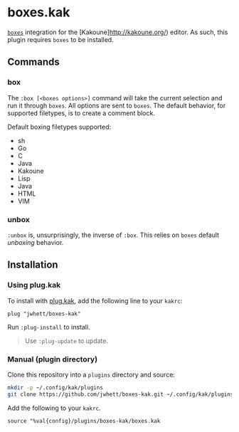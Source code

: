 # boxes.kak

[`boxes`](http://boxes.thomasjensen.com/) integration for the [Kakoune]http://kakoune.org/) editor. 
As such, this plugin requires `boxes` to be installed.


## Commands

### box

The `:box [<boxes options>]` command will take the current selection and run it through `boxes`. 
All options are sent to `boxes`. The default behavior, for supported filetypes, is to create a 
comment block.

Default boxing filetypes supported:

- sh
- Go
- C
- Java
- Kakoune
- Lisp
- Java
- HTML
- VIM


### unbox

`:unbox` is, unsurprisingly, the inverse of `:box`. This relies on `boxes` default _unboxing_ 
behavior.


## Installation

### Using plug.kak

To install with [plug.kak](https://github.com/andreyorst/plug.kak), add the following line to your 
`kakrc`:

```
plug "jwhett/boxes-kak"
```

Run `:plug-install` to install.

> Use `:plug-update` to update.


### Manual (plugin directory)

Clone this repository into a `plugins` directory and source:

```sh
mkdir -p ~/.config/kak/plugins
git clone https://github.com/jwhett/boxes-kak.git ~/.config/kak/plugins/boxes-kak
```

Add the following to your `kakrc`.

```
source "%val{config}/plugins/boxes-kak/boxes.kak
```
